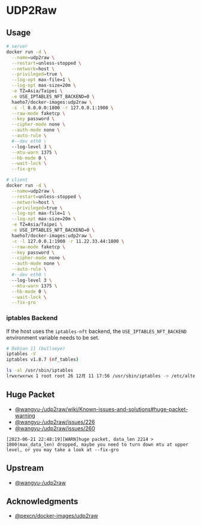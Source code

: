 # UDP2Raw

## Usage

```sh
# server
docker run -d \
  --name=udp2raw \
  --restart=unless-stopped \
  --network=host \
  --privileged=true \
  --log-opt max-file=1 \
  --log-opt max-size=20m \
  -e TZ=Asia/Taipei \
  -e USE_IPTABLES_NFT_BACKEND=0 \
  haeho7/docker-images:udp2raw \
  -s -l 0.0.0.0:1800 -r 127.0.0.1:1900 \
  --raw-mode faketcp \
  --key password \
  --cipher-mode none \
  --auth-mode none \
  --auto-rule \
  #--dev eth0 \
  --log-level 3 \
  --mtu-warn 1375 \
  --hb-mode 0 \
  --wait-lock \
  --fix-gro

# client
docker run -d \
  --name=udp2raw \
  --restart=unless-stopped \
  --network=host \
  --privileged=true \
  --log-opt max-file=1 \
  --log-opt max-size=20m \
  -e TZ=Asia/Taipei \
  -e USE_IPTABLES_NFT_BACKEND=0 \
  haeho7/docker-images:udp2raw \
  -c -l 127.0.0.1:1900 -r 11.22.33.44:1800 \
  --raw-mode faketcp \
  --key password \
  --cipher-mode none \
  --auth-mode none \
  --auto-rule \
  #--dev eth0 \
  --log-level 3 \
  --mtu-warn 1375 \
  --hb-mode 0 \
  --wait-lock \
  --fix-gro
```

### iptables Backend

If the host uses the `iptables-nft` backend, the `USE_IPTABLES_NFT_BACKEND` environment variable needs to be set.

```sh
# Debian 11 (bullseye)
iptables -V
iptables v1.8.7 (nf_tables)

ls -al /usr/sbin/iptables
lrwxrwxrwx 1 root root 26 12月 11 17:56 /usr/sbin/iptables -> /etc/alternatives/iptables
```

## Huge Packet

- [@wangyu-/udp2raw/wiki/Known-issues-and-solutions#huge-packet-warning](https://github.com/wangyu-/udp2raw/wiki/Known-issues-and-solutions#huge-packet-warning)
- [@wangyu-/udp2raw/issues/226](https://github.com/wangyu-/udp2raw/issues/226)
- [@wangyu-/udp2raw/issues/260](https://github.com/wangyu-/udp2raw/issues/260)

```log
[2023-06-21 22:48:19][WARN]huge packet, data_len 2214 > 1800(max_data_len) dropped, maybe you need to turn down mtu at upper level, or you may take a look at --fix-gro
```

## Upstream

- [@wangyu-/udp2raw](https://github.com/wangyu-/udp2raw)

## Acknowledgments

- [@pexcn/docker-images/udp2raw](https://github.com/pexcn/docker-images/tree/master/net/udp2raw)
